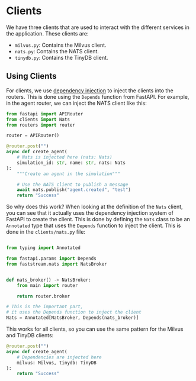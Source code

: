 # Clients

We have three clients that are used to interact with the different services in the application. These clients are:
- `milvus.py`: Contains the Milvus client.
- `nats.py`: Contains the NATS client.
- `tinydb.py`: Contains the TinyDB client.

## Using Clients
For clients, we use [dependency injection](https://fastapi.tiangolo.com/tutorial/dependencies/) to inject the clients into the routers. This is done using the `Depends` function from FastAPI. For example, in the agent router, we can inject the NATS client like this:

```python
from fastapi import APIRouter
from clients import Nats
from routers import router

router = APIRouter()

@router.post("")
async def create_agent(
    # Nats is injected here (nats: Nats)
    simulation_id: str, name: str, nats: Nats
):
    """Create an agent in the simulation"""

    # Use the NATS client to publish a message
    await nats.publish("agent.created", "test")
    return "Success"
```

So why does this work? When looking at the definition of the `Nats` client, you can see that it actually uses the dependency injection system of FastAPI to create the client. This is done by defining the `Nats` class to be an `Annotated` type that uses the `Depends` function to inject the client. This is done in the `clients/nats.py` file:

```python

from typing import Annotated

from fastapi.params import Depends
from faststream.nats import NatsBroker


def nats_broker() -> NatsBroker:
    from main import router

    return router.broker

# This is the important part, 
# it uses the Depends function to inject the client
Nats = Annotated[NatsBroker, Depends(nats_broker)]

```

This works for all clients, so you can use the same pattern for the Milvus and TinyDB clients:

```python
@router.post("")
async def create_agent(
    # Dependencies are injected here
    milvus: Milvus, tinydb: TinyDB
):    
    return "Success"
```
